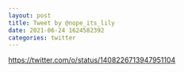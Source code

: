 ```yaml
--- 
layout: post 
title: Tweet by @nope_its_lily 
date: 2021-06-24 1624582392 
categories: twitter 
--- 
```

https://twitter.com/o/status/1408226713947951104